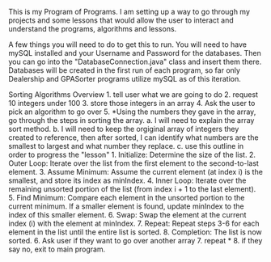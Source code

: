 This is my Program of Programs. I am setting up a way to go through my projects and some lessons that would allow the user to interact and understand the programs, algorithms and lessons. 

A few things you will need to do to get this to run. You will need to have mySQL installed and your Username and Password for the databases. Then you can go into the "DatabaseConnection.java" class and insert them there. Databases will be created in the first run of each program, so far only Dealership and GPASorter programs utilize mySQL as of this iteration. 

Sorting Algorithms Overview
    1. tell user what we are going to do
    2. request 10 integers under 100
    3. store those integers in an array
    4. Ask the user to pick an algorithm to go over
    5. *Using the numbers they gave in the array, go through the steps in sorting the array.
        a. I will need to explain the array sort method. 
        b. I will need to keep the orgiginal array of integers they created to reference, then after sorted, I can identify what numbers are the smallest to largest and what number they replace.
        c. use this outline in order to progress the "lesson"
            1. Initialize: Determine the size of the list.
            2. Outer Loop: Iterate over the list from the first element to the second-to-last element.
            3. Assume Minimum: Assume the current element (at index i) is the smallest, and store its index as minIndex.
            4. Inner Loop: Iterate over the remaining unsorted portion of the list (from index i + 1 to the last element).
            5. Find Minimum: Compare each element in the unsorted portion to the current minimum. If a smaller element is found, update minIndex 
                to the index of this smaller element.
            6. Swap: Swap the element at the current index (i) with the element at minIndex.
            7. Repeat: Repeat steps 3-6 for each element in the list until the entire list is sorted.
            8. Completion: The list is now sorted.
    6. Ask user if they want to go over another array
    7. repeat *
    8. if they say no, exit to main program. 


